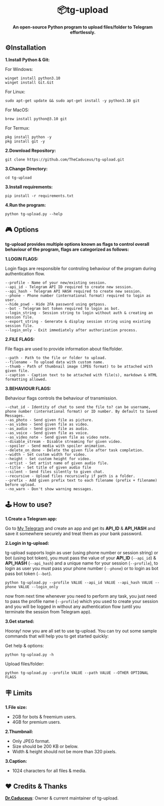 <div align="center">
<h1>📦tg-upload</h1>
<b>An open-source Python program to upload files/folder to Telegram effortlessly.</b>
</div>

## ⚙️Installation
**1.Install Python & Git:**

For Windows:
```
winget install python3.10
winget install Git.Git
```
For Linux:
```
sudo apt-get update && sudo apt-get install -y python3.10 git
```
For MacOS:
```
brew install python@3.10 git
```
For Termux:
```
pkg install python -y
pkg install git -y
```

**2.Download Repository:**

```
git clone https://github.com/TheCaduceus/tg-upload.git
```

**3.Change Directory:**

```
cd tg-upload
```

**3.Install requirements:**

```
pip install -r requirements.txt
```

**4.Run the program:**

```
python tg-upload.py --help
```

## 🎮 Options
**tg-upload provides multiple options known as flags to control overall behaviour of the program, flags are categorized as follows:**

**1.LOGIN FLAGS:**

Login flags are responsible for controling behaviour of the program during authentication flow.

```
--profile - Name of your new/existing session.
--api_id - Telegram API ID required to create new session.
--api_hash - Telegram API HASH required to create new session.
--phone - Phone number (international format) required to login as user.
--hide_pswd - Hide 2FA password using getpass.
--bot - Telegram bot token required to login as bot.
--login_string - Session string to login without auth & creating an session file.
--export_string - Generate & display session string using existing session file.
--login_only - Exit immediately after authorization process.
```

**2.FILE FLAGS:**

File flags are used to provide information about file/folder.

```
--path - Path to the file or folder to upload.
--filename - To upload data with custom name.
--thumb - Path of thumbnail image (JPEG format) to be attached with given file.
--caption - Caption text to be attached with file(s), markdown & HTML formatting allowed.
```

**3.BEHAVIOUR FLAGS:**

Behaviour flags controls the behaviour of transmission.

```
--chat_id - Identity of chat to send the file to? can be username, phone number (international format) or ID number. By default to Saved Messages.
--as_photo - Send given file as picture.
--as_video - Send given file as video.
--as_audio - Send given file as audio.
--as_voice - Send given file as voice.
--as_video_note - Send given file as video note.
--disable_stream - Disable streaming for given video.
--spoiler - Send media with spoiler animation.
--delete_on_done - Delete the given file after task completion.
--width - Set custom width for video.
--height - Set custom height for video.
--artist - Set artist name of given audio file.
--title - Set title of given audio file
--silent - Send files silently to given chat.
--recursive - Upload files recursively if path is a folder.
--prefix - Add given prefix text to each filename (prefix + filename) before upload.
--no_warn - Don't show warning messages.
```

## 🕹️ How to use?
**1.Create a Telegram app:**

Go to [My Telegram](https://my.telegram.org/apps) and create an app and get its **API_ID** & **API_HASH** and save it somewhere securely and treat them as your bank password.

**2.Login in tg-upload:**

tg-upload supports login as user (using phone number or session string) or bot (using bot token), you must pass the value of your **API_ID** (`--api_id`) & **API_HASH** (`--api_hash`) and a unique name for your session (`--profile`), to login as user you must pass your phone number (`--phone`) or to login as bot pass bot token (`--bot`).

```
python tg-upload.py --profile VALUE --api_id VALUE --api_hash VALUE --phone VALUE --login_only
```
now from next time whenever you need to perform any task, you just need to pass the profile name (`--profile`) which you used to create your session and you will be logged in without any authentication flow (until you terminate the session from Telegram app).

**3.Get started:**

Hooray! now you are all set to use tg-upload. You can try out some sample commands that will help you to get started quickly:

Get help & options:

```
python tg-upload.py -h
```

Upload files/folder:

```
python tg-upload.py --profile VALUE --path VALUE --OTHER OPTIONAL FLAGS
```

## 🪧 Limits

**1.File size:**

- 2GB for bots & freemium users.
- 4GB for premium users.

**2.Thumbnail:**

- Only JPEG format.
- Size should be 200 KB or below.
- Width & height should not be more than 320 pixels.

**3.Caption:**

- 1024 characters for all files & media.

## ❤️ Credits & Thanks

[**Dr.Caduceus**](https://t.me/TheCaduceusHere): Owner & current maintainer of tg-upload.
